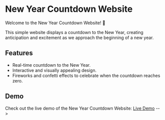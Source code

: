 # New Year Countdown Website

Welcome to the New Year Countdown Website! 🎉

This simple website displays a countdown to the New Year, creating anticipation and excitement as we approach the beginning of a new year.

## Features

- Real-time countdown to the New Year.
- Interactive and visually appealing design.
- Fireworks and confetti effects to celebrate when the countdown reaches zero.


## Demo

Check out the live demo of the New Year Countdown Website: [Live Demo](https://new-year-countdown-2tds.onrender.com/) -->




<!-- ## Demo

Check out the live demo of the New Year Countdown Website: [Live Demo](#insert-live-demo-link-here) -->

<!-- ## Screenshots

![Screenshot](/screenshots/screenshot.png) -->

<!-- ## Getting Started

To run the project locally, follow these steps:

1. Clone the repository:

   ```bash
   git clone https://github.com/your-username/new-year-countdown.git -->
